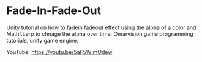# Fade-In-Fade-Out
Unity tutorial on how to fadein fadeout effect using the alpha of a color and Mathf.Lerp to chnage the alpha over time. Omarvision game programming tutorials, unity game engine. 

YouTube:  https://youtu.be/5aF5WimOdew
